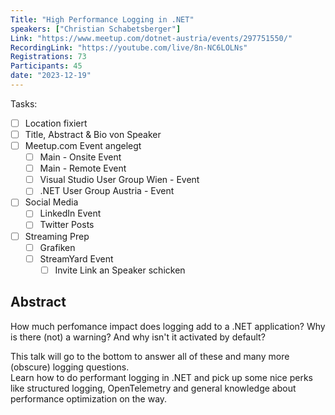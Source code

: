 ```yaml
---
Title: "High Performance Logging in .NET"
speakers: ["Christian Schabetsberger"]
Link: "https://www.meetup.com/dotnet-austria/events/297751550/"
RecordingLink: "https://youtube.com/live/8n-NC6LOLNs"
Registrations: 73
Participants: 45
date: "2023-12-19"
---
```

Tasks:
- [ ] Location fixiert
- [ ] Title, Abstract & Bio von Speaker
- [ ] Meetup.com Event angelegt
	- [ ] Main - Onsite Event
	- [ ] Main - Remote Event
	- [ ] Visual Studio User Group Wien - Event
	- [ ] .NET User Group Austria - Event
- [ ] Social Media
	- [ ] LinkedIn Event
	- [ ] Twitter Posts
- [ ] Streaming Prep
	- [ ] Grafiken
	- [ ] StreamYard Event
		- [ ] Invite Link an Speaker schicken

## Abstract

How much perfomance impact does logging add to a .NET application? Why is there (not) a warning? And why isn't it activated by default?

This talk will go to the bottom to answer all of these and many more (obscure) logging questions.  
Learn how to do performant logging in .NET and pick up some nice perks like structured logging, OpenTelemetry and general knowledge about performance optimization on the way.